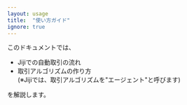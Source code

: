 ```yaml
---
layout: usage
title:  "使い方ガイド"
ignore: true
---
```


このドキュメントでは、

- Jijiでの自動取引の流れ
- 取引アルゴリズムの作り方<br/>
  (※Jijiでは、取引アルゴリズムを"エージェント"と呼びます)

を解説します。
